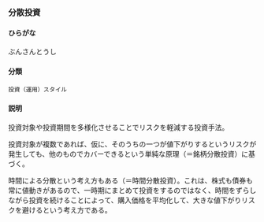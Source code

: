 <div style="display:none;">

## [あ行](securities-terms?id=あ行)
## [か行](securities-terms?id=か行)
## [さ行](securities-terms?id=さ行)
## [た行](securities-terms?id=た行)
## [な行](securities-terms?id=な行)
## [は行](securities-terms?id=は行)

</div>

### 分散投資

#### ひらがな

ぶんさんとうし

#### 分類

`投資（運用）スタイル`

#### 説明

投資対象や投資期間を多様化させることでリスクを軽減する投資手法。
投資対象が複数であれば、仮に、そのうちの一つが値下がりするというリスクが発生しても、他のものでカバーできるという単純な原理（＝銘柄分散投資）に基づく。
時間による分散という考え方もある（＝時間分散投資）。これは、株式も債券も常に値動きがあるので、一時期にまとめて投資をするのではなく、時間をずらしながら投資を続けることによって、購入価格を平均化して、大きな値下がりリスクを避けるという考え方である。

<div style="display:none;">

## [ま行](securities-terms?id=ま行)
## [や行](securities-terms?id=や行)
## [ら行](securities-terms?id=ら行)
## [わ行](securities-terms?id=わ行)
## [英数字・記号](securities-terms?id=英数字・記号)

</div>


